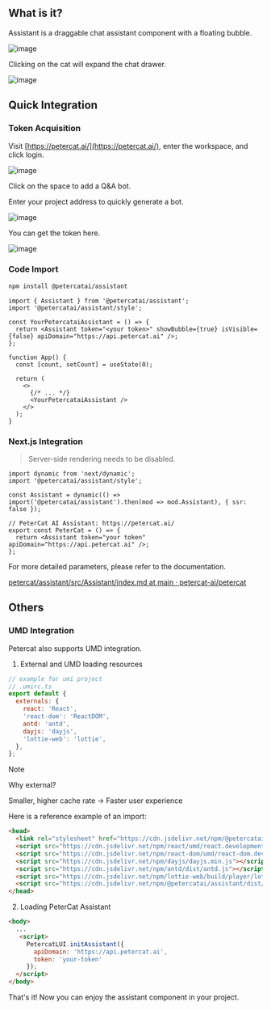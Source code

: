 ## What is it?

Assistant is a draggable chat assistant component with a floating bubble.

![image](https://github.com/user-attachments/assets/abb03434-792a-4b19-b88e-a6e91d60eb92)

Clicking on the cat will expand the chat drawer.

![image](https://github.com/user-attachments/assets/4d396121-ca2d-42ab-828b-80f4a529e278)

## Quick Integration

### Token Acquisition

Visit [https://petercat.ai/](https://petercat.ai/), enter the workspace, and click login.

![image](https://github.com/user-attachments/assets/35bb6659-8a8d-4894-ae4a-4869bffd9967)

Click on the space to add a Q&A bot.

Enter your project address to quickly generate a bot.

![image](https://github.com/user-attachments/assets/4aac8b0f-52ce-4198-b4d5-90afbfbd6fed)

You can get the token here.

![image](https://github.com/user-attachments/assets/36d8132a-23ed-4582-b45b-94ac9b15f34d)

### Code Import

```zsh
npm install @petercatai/assistant
```

```tsx
import { Assistant } from '@petercatai/assistant';
import '@petercatai/assistant/style';

const YourPetercataiAssistant = () => {
  return <Assistant token="<your token>" showBubble={true} isVisible={false} apiDomain="https://api.petercat.ai" />;
};

function App() {
  const [count, setCount] = useState(0);

  return (
    <>
      {/* ... */}
      <YourPetercataiAssistant />
    </>
  );
}
```

### Next.js Integration
> Server-side rendering needs to be disabled.

```tsx
import dynamic from 'next/dynamic';
import '@petercatai/assistant/style';

const Assistant = dynamic(() => import('@petercatai/assistant').then(mod => mod.Assistant), { ssr: false });

// PeterCat AI Assistant: https://petercat.ai/
export const PeterCat = () => {
  return <Assistant token="your token" apiDomain="https://api.petercat.ai" />;
};
```

For more detailed parameters, please refer to the documentation.

[petercat/assistant/src/Assistant/index.md at main · petercat-ai/petercat](https://github.com/petercat-ai/petercat/blob/main/assistant/src/Assistant/index.md#api)

## Others

### UMD Integration

Petercat also supports UMD integration.

1. External and UMD loading resources

```js
// example for umi project
// .umirc.ts
export default {
  externals: {
    react: 'React',
    'react-dom': 'ReactDOM',
    antd: 'antd',
    dayjs: 'dayjs',
    'lottie-web': 'lottie',
  },
};
```

> [!NOTE]
> Why external?
>
> Smaller, higher cache rate -> Faster user experience

Here is a reference example of an import:

```html
<head>
  <link rel="stylesheet" href="https://cdn.jsdelivr.net/npm/@petercatai/assistant/dist/umd/assistant.min.css"></link>
  <script src="https://cdn.jsdelivr.net/npm/react/umd/react.development.js"></script>
  <script src="https://cdn.jsdelivr.net/npm/react-dom/umd/react-dom.development.js"></script>
  <script src="https://cdn.jsdelivr.net/npm/dayjs/dayjs.min.js"></script>
  <script src="https://cdn.jsdelivr.net/npm/antd/dist/antd.js"></script>
  <script src="https://cdn.jsdelivr.net/npm/lottie-web/build/player/lottie.js"></script>
  <script src="https://cdn.jsdelivr.net/npm/@petercatai/assistant/dist/umd/assistant.min.js"></script>
</head>
```

2. Loading PeterCat Assistant

```html
<body>
  ...
   <script>
     PetercatLUI.initAssistant({
       apiDomain: 'https://api.petercat.ai',
       token: 'your-token'
     });
  </script>
</body>
```

That's it! Now you can enjoy the assistant component in your project.  
